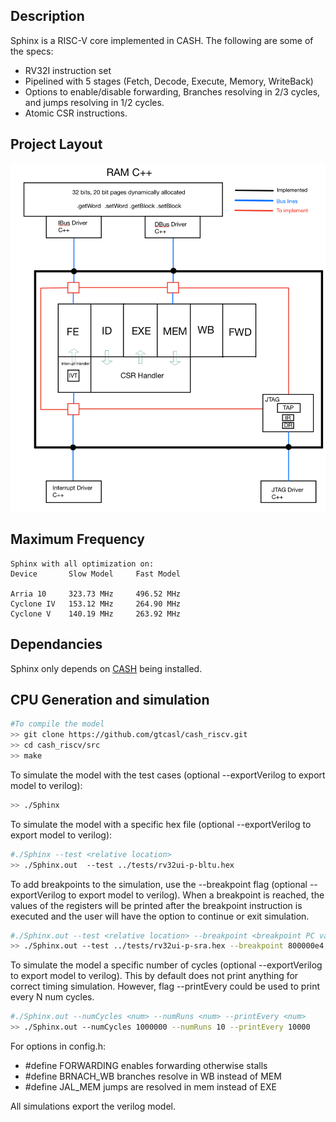 ## Description

Sphinx is a RISC-V core implemented in CASH. The following are some of the specs:

- RV32I instruction set
- Pipelined with 5 stages (Fetch, Decode, Execute, Memory, WriteBack)
- Options to enable/disable forwarding, Branches resolving in 2/3 cycles, and jumps resolving in 1/2 cycles.
- Atomic CSR instructions.


## Project Layout

![Alt text](Diagrams/layout.jpg?raw=true "") 



## Maximum Frequency

```
Sphinx with all optimization on:
Device       Slow Model     Fast Model

Arria 10     323.73 MHz     496.52 MHz
Cyclone IV   153.12 MHz     264.90 MHz
Cyclone V    140.19 MHz     263.92 MHz
```

## Dependancies 

Sphinx only depends on [CASH](https://github.com/gtcasl/cash) being installed.


## CPU Generation and simulation

```sh
#To compile the model
>> git clone https://github.com/gtcasl/cash_riscv.git
>> cd cash_riscv/src
>> make
```

To simulate the model with the test cases (optional --exportVerilog to export model to verilog):
```sh
>> ./Sphinx
```

To simulate the model with a specific hex file (optional --exportVerilog to export model to verilog):
```sh
#./Sphinx --test <relative location>
>> ./Sphinx.out  --test ../tests/rv32ui-p-bltu.hex
```

To add breakpoints to the simulation, use the --breakpoint flag (optional --exportVerilog to export model to verilog). When a breakpoint is reached, the values of the registers will be printed after the breakpoint instruction is executed and the user will have the option to continue or exit simulation. 
```sh
#./Sphinx.out --test <relative location> --breakpoint <breakpoint PC value 1> ... <<breakpoint PC value N>
>> ./Sphinx.out --test ../tests/rv32ui-p-sra.hex --breakpoint 800000e4 80000114 80000130 800001cc
```


To simulate the model a specific number of cycles (optional --exportVerilog to export model to verilog). This by default does not print anything for correct timing simulation. However, flag --printEvery could be used to print every N num cycles.
```sh
#./Sphinx.out --numCycles <num> --numRuns <num> --printEvery <num>
>> ./Sphinx.out --numCycles 1000000 --numRuns 10 --printEvery 10000
```


For options in config.h:
- #define FORWARDING   enables forwarding otherwise stalls
- #define BRNACH_WB    branches resolve in WB instead of MEM
- #define JAL_MEM      jumps are resolved in mem instead of EXE

All simulations export the verilog model.
